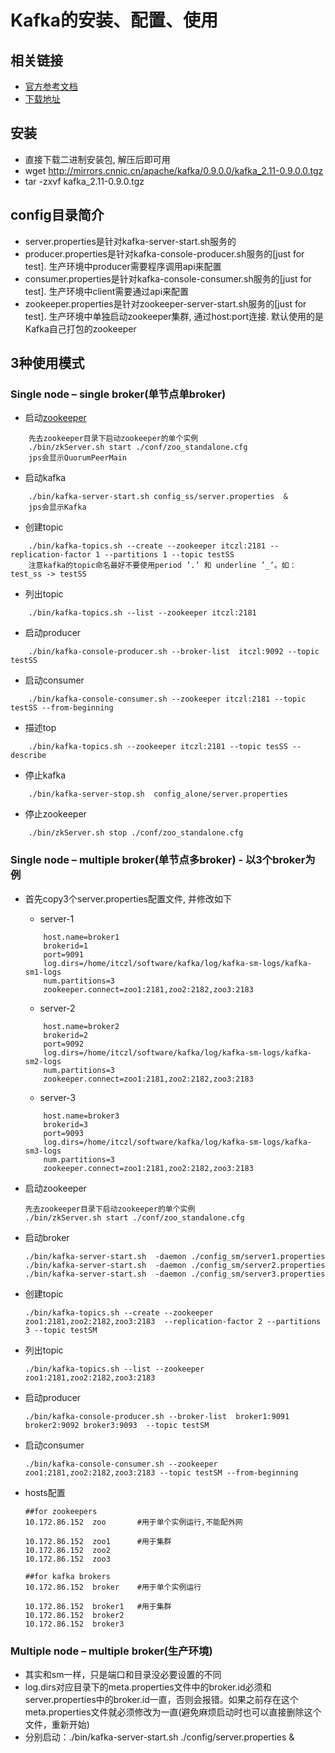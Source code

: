 # Kafka的安装、配置、使用  
## 相关链接
- [官方参考文档](http://kafka.apache.org/documentation.html#quickstart "kafka安装教程")  
- [下载地址](http://kafka.apache.org/downloads.html "下载地址")  

## 安装
- 直接下载二进制安装包, 解压后即可用
- wget http://mirrors.cnnic.cn/apache/kafka/0.9.0.0/kafka_2.11-0.9.0.0.tgz
- tar -zxvf kafka_2.11-0.9.0.tgz

## config目录简介
- server.properties是针对kafka-server-start.sh服务的
- producer.properties是针对kafka-console-producer.sh服务的[just for test]. 生产环境中producer需要程序调用api来配置
- consumer.properties是针对kafka-console-consumer.sh服务的[just for test]. 生产环境中client需要通过api来配置
- zookeeper.properties是针对zookeeper-server-start.sh服务的[just for test]. 生产环境中单独启动zookeeper集群, 通过host:port连接. 默认使用的是Kafka自己打包的zookeeper

## 3种使用模式
### Single node – single broker(单节点单broker)
- 启动[zookeeper](https://itczl.com)
```
    先去zookeeper目录下启动zookeeper的单个实例
    ./bin/zkServer.sh start ./conf/zoo_standalone.cfg
    jps会显示QuorumPeerMain
```
- 启动kafka
```
    ./bin/kafka-server-start.sh config_ss/server.properties  &  
    jps会显示Kafka
```
- 创建topic
```
    ./bin/kafka-topics.sh --create --zookeeper itczl:2181 --replication-factor 1 --partitions 1 --topic testSS  
    注意kafka的topic命名最好不要使用period ’.’ 和 underline ’_’。如：test_ss -> testSS  
```
- 列出topic  
```   
    ./bin/kafka-topics.sh --list --zookeeper itczl:2181
```
- 启动producer  
```
    ./bin/kafka-console-producer.sh --broker-list  itczl:9092 --topic testSS
```
- 启动consumer  
```    
    ./bin/kafka-console-consumer.sh --zookeeper itczl:2181 --topic testSS --from-beginning
```
- 描述top  
```
    ./bin/kafka-topics.sh --zookeeper itczl:2181 --topic tesSS --describe
```
- 停止kafka  
```
    ./bin/kafka-server-stop.sh  config_alone/server.properties
```
- 停止zookeeper  
```
    ./bin/zkServer.sh stop ./conf/zoo_standalone.cfg
```

### Single node – multiple broker(单节点多broker) - 以3个broker为例
- 首先copy3个server.properties配置文件, 并修改如下  
    - server-1
    ```
        host.name=broker1
        brokerid=1
        port=9091
        log.dirs=/home/itczl/software/kafka/log/kafka-sm-logs/kafka-sm1-logs
        num.partitions=3
        zookeeper.connect=zoo1:2181,zoo2:2182,zoo3:2183
    ```
    - server-2
    ```
        host.name=broker2
        brokerid=2
        port=9092
        log.dirs=/home/itczl/software/kafka/log/kafka-sm-logs/kafka-sm2-logs
        num.partitions=3
        zookeeper.connect=zoo1:2181,zoo2:2182,zoo3:2183
    ```
    - server-3
    ```
        host.name=broker3
        brokerid=3
        port=9093
        log.dirs=/home/itczl/software/kafka/log/kafka-sm-logs/kafka-sm3-logs
        num.partitions=3
        zookeeper.connect=zoo1:2181,zoo2:2182,zoo3:2183
    ```
    
- 启动zookeeper
    ```
    先去zookeeper目录下启动zookeeper的单个实例
    ./bin/zkServer.sh start ./conf/zoo_standalone.cfg
    ```
    
- 启动broker
    ```
    ./bin/kafka-server-start.sh  -daemon ./config_sm/server1.properties
    ./bin/kafka-server-start.sh  -daemon ./config_sm/server2.properties
    ./bin/kafka-server-start.sh  -daemon ./config_sm/server3.properties
    ```
    
- 创建topic
    ```  
    ./bin/kafka-topics.sh --create --zookeeper zoo1:2181,zoo2:2182,zoo3:2183  --replication-factor 2 --partitions 3 --topic testSM
    ```
    
- 列出topic
    ```
    ./bin/kafka-topics.sh --list --zookeeper zoo1:2181,zoo2:2182,zoo3:2183
    ```
    
- 启动producer  
    ```
    ./bin/kafka-console-producer.sh --broker-list  broker1:9091 broker2:9092 broker3:9093  --topic testSM
    ```
    
- 启动consumer  
    ```
    ./bin/kafka-console-consumer.sh --zookeeper  zoo1:2181,zoo2:2182,zoo3:2183 --topic testSM --from-beginning
    ```
    
- hosts配置
    ```
    ##for zookeepers
    10.172.86.152  zoo       #用于单个实例运行,不能配外网

    10.172.86.152  zoo1      #用于集群
    10.172.86.152  zoo2
    10.172.86.152  zoo3

    ##for kafka brokers
    10.172.86.152  broker    #用于单个实例运行

    10.172.86.152  broker1   #用于集群
    10.172.86.152  broker2
    10.172.86.152  broker3
    ```
    
### Multiple node – multiple broker(生产环境)
- 其实和sm一样，只是端口和目录没必要设置的不同
- log.dirs对应目录下的meta.properties文件中的broker.id必须和server.properties中的broker.id一直，否则会报错。如果之前存在这个meta.properties文件就必须修改为一直(避免麻烦启动时也可以直接删除这个文件，重新开始)
- 分别启动：./bin/kafka-server-start.sh ./config/server.properties &

